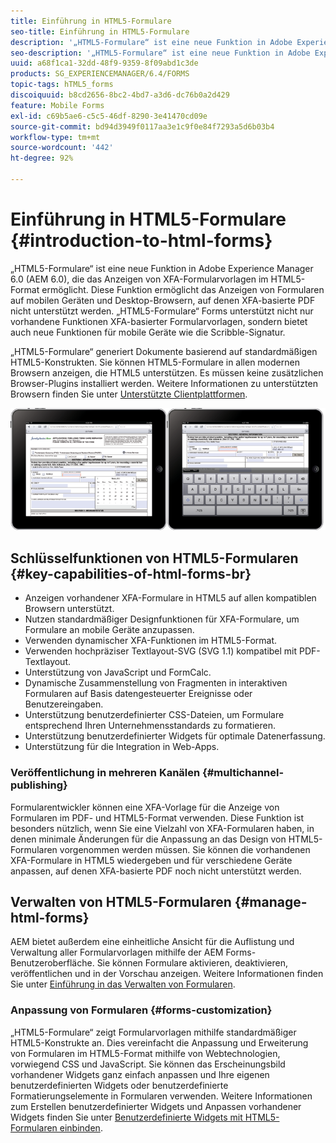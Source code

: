 ```yaml
---
title: Einführung in HTML5-Formulare
seo-title: Einführung in HTML5-Formulare
description: '„HTML5-Formulare“ ist eine neue Funktion in Adobe Experience Manager 6.0 (AEM 6.0), die das Anzeigen von XFA-Formularvorlagen im HTML5-Format ermöglicht. '
seo-description: '„HTML5-Formulare“ ist eine neue Funktion in Adobe Experience Manager 6.0 (AEM 6.0), die das Anzeigen von XFA-Formularvorlagen im HTML5-Format ermöglicht. '
uuid: a68f1ca1-32dd-48f9-9359-8f09abd1c3de
products: SG_EXPERIENCEMANAGER/6.4/FORMS
topic-tags: hTML5_forms
discoiquuid: b8cd2656-8bc2-4bd7-a3d6-dc76b0a2d429
feature: Mobile Forms
exl-id: c69b5ae6-c5c5-46df-8290-3e41470cd09e
source-git-commit: bd94d3949f0117aa3e1c9f0e84f7293a5d6b03b4
workflow-type: tm+mt
source-wordcount: '442'
ht-degree: 92%

---
```


# Einführung in HTML5-Formulare {#introduction-to-html-forms}

„HTML5-Formulare“ ist eine neue Funktion in Adobe Experience Manager 6.0 (AEM 6.0), die das Anzeigen von XFA-Formularvorlagen im HTML5-Format ermöglicht. Diese Funktion ermöglicht das Anzeigen von Formularen auf mobilen Geräten und Desktop-Browsern, auf denen XFA-basierte PDF nicht unterstützt werden. „HTML5-Formulare“ Forms unterstützt nicht nur vorhandene Funktionen XFA-basierter Formularvorlagen, sondern bietet auch neue Funktionen für mobile Geräte wie die Scribble-Signatur.

„HTML5-Formulare“ generiert Dokumente basierend auf standardmäßigen HTML5-Konstrukten. Sie können HTML5-Formulare in allen modernen Browsern anzeigen, die HTML5 unterstützen. Es müssen keine zusätzlichen Browser-Plugins installiert werden. Weitere Informationen zu unterstützten Browsern finden Sie unter [Unterstützte Clientplattformen](https://adobe.com/go/learn_aemforms_supportedplatforms_63).

![](do-not-localize/mobile_form_on_an_ipad_date_14.png)

## Schlüsselfunktionen von HTML5-Formularen {#key-capabilities-of-html-forms-br}

* Anzeigen vorhandener XFA-Formulare in HTML5 auf allen kompatiblen Browsern unterstützt.
* Nutzen standardmäßiger Designfunktionen für XFA-Formulare, um Formulare an mobile Geräte anzupassen.
* Verwenden dynamischer XFA-Funktionen im HTML5-Format.
* Verwenden hochpräziser Textlayout-SVG (SVG 1.1) kompatibel mit PDF-Textlayout.
* Unterstützung von JavaScript und FormCalc.
* Dynamische Zusammenstellung von Fragmenten in interaktiven Formularen auf Basis datengesteuerter Ereignisse oder Benutzereingaben.
* Unterstützung benutzerdefinierter CSS-Dateien, um Formulare entsprechend Ihren Unternehmensstandards zu formatieren.
* Unterstützung benutzerdefinierter Widgets für optimale Datenerfassung.
* Unterstützung für die Integration in Web-Apps.

### Veröffentlichung in mehreren Kanälen {#multichannel-publishing}

Formularentwickler können eine XFA-Vorlage für die Anzeige von Formularen im PDF- und HTML5-Format verwenden. Diese Funktion ist besonders nützlich, wenn Sie eine Vielzahl von XFA-Formularen haben, in denen minimale Änderungen für die Anpassung an das Design von HTML5-Formularen vorgenommen werden müssen. Sie können die vorhandenen XFA-Formulare in HTML5 wiedergeben und für verschiedene Geräte anpassen, auf denen XFA-basierte PDF noch nicht unterstützt werden.

## Verwalten von HTML5-Formularen  {#manage-html-forms}

AEM bietet außerdem eine einheitliche Ansicht für die Auflistung und Verwaltung aller Formularvorlagen mithilfe der AEM Forms-Benutzeroberfläche. Sie können Formulare aktivieren, deaktivieren, veröffentlichen und in der Vorschau anzeigen. Weitere Informationen finden Sie unter [Einführung in das Verwalten von Formularen](/help/forms/using/introduction-managing-forms.md).

### Anpassung von Formularen {#forms-customization}

„HTML5-Formulare“ zeigt Formularvorlagen mithilfe standardmäßiger HTML5-Konstrukte an. Dies vereinfacht die Anpassung und Erweiterung von Formularen im HTML5-Format mithilfe von Webtechnologien, vorwiegend CSS und JavaScript. Sie können das Erscheinungsbild vorhandener Widgets ganz einfach anpassen und Ihre eigenen benutzerdefinierten Widgets oder benutzerdefinierte Formatierungselemente in Formularen verwenden. Weitere Informationen zum Erstellen benutzerdefinierter Widgets und Anpassen vorhandener Widgets finden Sie unter [Benutzerdefinierte Widgets mit HTML5-Formularen einbinden](/help/forms/using/custom-widgets.md).
